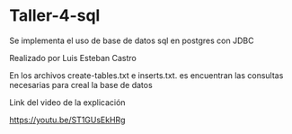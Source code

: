 # Taller-4-sql
Se implementa el uso de  base de datos sql en postgres con JDBC

Realizado por Luis Esteban Castro

En los archivos create-tables.txt e inserts.txt.  es encuentran las consultas necesarias para creal la base de datos


Link del video de la explicación

https://youtu.be/ST1GUsEkHRg
